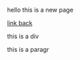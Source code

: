 hello this is a new page

[link back](jquerytest.md)

<div>
this is a div
</div>

<p>
this is a paragr
</p>
